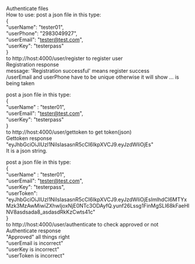 Authenticate files  
How to use:
post a json file in this type:  
{  
    "userName": "tester01",  
    "userPhone": "2983049927",  
    "userEmail": "tester@test.com",  
    "userKey": "testerpass"  
}  
to http://host:4000/user/register to register user    
Registration response  
 message: 'Registration successful'  means register success  
 /userEmail and userPhone have to be unique otherwise it will show ... is being taken
 


post a json file in this type:  
{  
    "userName" : "tester01",  
    "userEmail": "tester@test.com",  
    "userKey": "testerpass"  
}  
to http://host:4000/user/gettoken to get token(json)  
Gettoken response  
"eyJhbGciOiJIUzI1NiIsIasasnR5cCI6IkpXVCJ9.eyJzdWIiOjEs"  
It is a json string.  


post a json file in this type:  
{  
    "userName" : "tester01",  
    "userEmail": "tester@test.com",  
    "userKey": "testerpass",  
    "userToken": "eyJhbGciOiJIUzI1NiIsIasasnR5cCI6IkpXVCJ9.eyJzdWIiOjEsImlhdCI6MTYxMzk3MzAwMiwiZXhwIjoxNjE0NTc3ODAyfQ.yunf26Lssg1FinMgSLI68kFaeHlNV8asdsada8_asdasdRkKzCwts41c"  
}  
to http://host:4000/user/authenticate to check approved or not  
Authenticate response  
"Approved" all things right  
"userEmail  is incorrect"  
"userKey is incorrect"  
"userToken is incorrect"  

